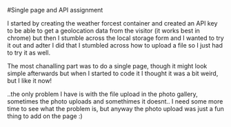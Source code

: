 #Single page and API assignment

I started by creating the weather forcest container and created an API key to be able
to get a geolocation data from the visitor (it works best in chrome)
but then I stumble across the local storage form and I wanted to try it out and adter I did that I stumbled across how to upload a file so I just had to try it as well.

The most chanalling part was to do a single page, though it might look simple afterwards but when I started to code it I thought it was a bit weird, but I like it now!

..the only problem I have is with the file upload in the photo gallery, sometimes the photo uploads and somethimes it doesnt.. I need some more time to see what the problem is, but anyway the photo upload was just a fun thing to add on the page :)
